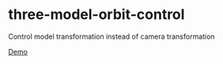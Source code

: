 # three-model-orbit-control

Control model transformation instead of camera transformation

[Demo](https://todaylg.com/three-model-orbit-control/index.html)
